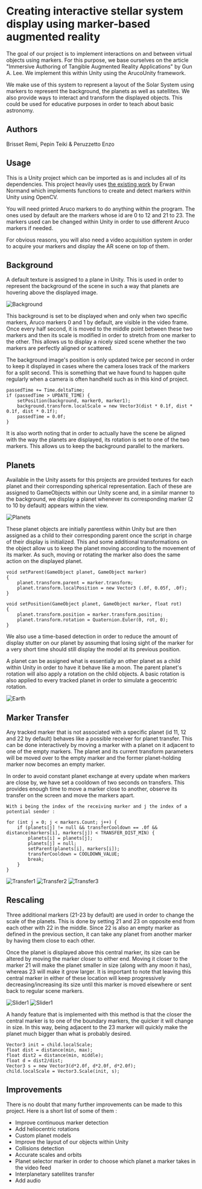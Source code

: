 # Creating interactive stellar system display using marker-based augmented reality

The goal of our project is to implement interactions on and between virtual objects using markers. For this purpose, we base ourselves on the article "Immersive Authoring of Tangible Augmented Reality Applications" by Gun A. Lee. We implement this within Unity using the ArucoUnity framework.

We make use of this system to represent a layout of the Solar System using markers to represent the background, the planets as well as satellites. We also provide ways to interact and transform the displayed objects. This could be used for educative purposes in order to teach about basic astronomy.

## Authors

Brisset Remi, Pepin Teiki & Peruzzetto Enzo

## Usage

This is a Unity project which can be imported as is and includes all of its dependencies.
This project heavily uses [the existing work](https://github.com/NormandErwan/ArucoUnity) by Erwan Normand which implements functions to create and detect markers within Unity using OpenCV.

You will need printed Aruco markers to do anything within the program. The ones used by default are the markers whose id are 0 to 12 and 21 to 23. The markers used can be changed within Unity in order to use different Aruco markers if needed.

For obvious reasons, you will also need a video acquisition system in order to acquire your markers and display the AR scene on top of them.

## Background

A default texture is assigned to a plane in Unity. This is used in order to represent the background of the scene in such a way that planets are hovering above the displayed image.

![Background](/Images/background.png)

This background is set to be displayed when and only when two specific markers, Aruco markers 0 and 1 by default, are visible in the video frame. Once every half second, it is moved to the middle point between these two markers and then its scale is modified in order to stretch from one marker to the other. This allows us to display a nicely sized scene whether the two markers are perfectly aligned or scattered.

The background image's position is only updated twice per second in order to keep it displayed in cases where the camera loses track of the markers for a split second. This is something that we have found to happen quite regularly when a camera is often handheld such as in this kind of project.

```
passedTime += Time.deltaTime;
if (passedTime > UPDATE_TIME) {
    setPosition(background, marker0, marker1);
    background.transform.localScale = new Vector3(dist * 0.1f, dist * 0.1f, dist * 0.1f);
    passedTime = 0.0f;
}
```

It is also worth noting that in order to actually have the scene be aligned with the way the planets are displayed, its rotation is set to one of the two markers. This allows us to keep the background parallel to the markers.

## Planets

Available in the Unity assets for this projects are provided textures for each planet and their corresponding spherical representation. Each of these are assigned to GameObjects within our Unity scene and, in a similar manner to the background, we display a planet whenever its corresponding marker (2 to 10 by default) appears within the view.

![Planets](/Images/planets.png)

These planet objects are initially parentless within Unity but are then assigned as a child to their corresponding parent once the script in charge of their display is initialized. This and some additional transformations on the object allow us to keep the planet moving according to the movement of its marker. As such, moving or rotating the marker also does the same action on the displayed planet.

```
void setParent(GameObject planet, GameObject marker)
{
    planet.transform.parent = marker.transform;
    planet.transform.localPosition = new Vector3 (.0f, 0.05f, .0f);
}

void setPosition(GameObject planet, GameObject marker, float rot)
{
    planet.transform.position = marker.transform.position;
    planet.transform.rotation = Quaternion.Euler(0, rot, 0);
}
```

We also use a time-based detection in order to reduce the amount of display stutter on our planet by assuming that losing sight of the marker for a very short time should still display the model at its previous position.

A planet can be assigned what is essentially an other planet as a child within Unity in order to have it behave like a moon. The parent planet's rotation will also apply a rotation on the child objects. A basic rotation is also applied to every tracked planet in order to simulate a geocentric rotation.

![Earth](/Images/earth.png)

## Marker Transfer

Any tracked marker that is not associated with a specific planet (id 11, 12 and 22 by default) behaves like a possible receiver for planet transfer. This can be done interactively by moving a marker with a planet on it adjacent to one of the empty markers. The planet and its current transform parameters will be moved over to the empty marker and the former planet-holding marker now becomes an empty marker. 

In order to avoid constant planet exchange at every update when markers are close by, we have set a cooldown of two seconds on transfers. This provides enough time to move a marker close to another, observe its transfer on the screen and move the markers apart.

```
With i being the index of the receiving marker and j the index of a potential sender :

for (int j = 0; j < markers.Count; j++) {
    if (planets[j] != null && transferCooldown == .0f && distance(markers[i], markers[j]) < TRANSFER_DIST_MIN) {
        planets[i] = planets[j];
        planets[j] = null;
        setParent(planets[i], markers[i]);
        transferCooldown = COOLDOWN_VALUE;
        break;
    }
}
```

![Transfer1](/Images/transfer1.png)
![Transfer2](/Images/transfer2.png)
![Transfer3](/Images/transfer3.png)

## Rescaling

Three additional markers (21-23 by default) are used in order to change the scale of the planets. This is done by setting 21 and 23 on opposite end from each other with 22 in the middle. Since 22 is also an empty marker as defined in the previous section, it can take any planet from another marker by having them close to each other.

Once the planet is displayed above this central marker, its size can be altered by moving the marker closer to either end. Moving it closer to the marker 21 will make the planet smaller in size (along with any moon it has), whereas 23 will make it grow larger. It is important to note that leaving this central marker in either of these location will keep progressively decreasing/increasing its size until this marker is moved elsewhere or sent back to regular scene markers.

![Slider1](/Images/sliderMin.png)
![Slider1](/Images/sliderMax.png)

A handy feature that is implemented with this method is that the closer the central marker is to one of the boundary markers, the quicker it will change in size. In this way, being adjacent to the 23 marker will quickly make the planet much bigger than what is probably desired.

```
Vector3 init = child.localScale;
float dist = distance(min, max);
float dist2 = distance(min, middle);
float d = dist2/dist;
Vector3 s = new Vector3(d*2.0f, d*2.0f, d*2.0f);
child.localScale = Vector3.Scale(init, s);
```

## Improvements

There is no doubt that many further improvements can be made to this project. Here is a short list of some of them :

* Improve continuous marker detection
* Add heliocentric rotations
* Custom planet models
* Improve the layout of our objects within Unity
* Collisions detection
* Accurate scales and orbits
* Planet selector marker in order to choose which planet a marker takes in the video feed
* Interplanetary satellites transfer
* Add audio

